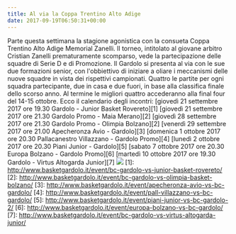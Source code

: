 ```yaml
---
title: Al via la Coppa Trentino Alto Adige
date: 2017-09-19T06:50:31+00:00
---
```

Parte questa settimana la stagione agonistica con la consueta Coppa Trentino Alto Adige Memorial Zanelli. Il torneo, intitolato al giovane arbitro Cristian Zanelli prematuramente scomparso, vede la partecipazione delle squadre di Serie D e di Promozione. Il Gardolo si presenta al via con le sue due formazioni senior, con l'obbiettivo di iniziare a oliare i meccanismi delle nuove squadre in vista dei rispettivi campionati. Quattro le partite per ogni squadra partecipante, due in casa e due fuori, in base alla classifica finale dello scorso anno. Al termine le migliori quattro accederanno alla final four del 14-15 ottobre. Ecco il calendario degli incontri: \[giovedì 21 settembre 2017 ore 19.30 Gardolo - Junior Basket Rovereto\]\[1\] \[giovedì 21 settembre 2017 ore 21.30 Gardolo Promo - Maia Merano\]\[2\] \[giovedì 28 settembre 2017 ore 21.30 Gardolo Promo - Olimpia Bolzano\]\[2\] \[venerdì 29 settembre 2017 ore 21.00 Apecheronza Avio - Gardolo\]\[3\] \[domenica 1 ottobre 2017 ore 20.30 Pallacanestro Villazzano - Gardolo Promo\]\[4\] \[lunedì 2 ottobre 2017 ore 20.30 Piani Junior - Gardolo\]\[5\] \[sabato 7 ottobre 2017 ore 20.30 Europa Bolzano - Gardolo Promo\]\[6\] \[martedì 10 ottobre 2017 ore 19.30 Gardolo - Virtus Altogarda Junior\]\[7\] ![](http://www.basketgardolo.it/wp-content/uploads/2017/09/gara2semifinali-1024x682.jpg) \[1\]: http://www.basketgardolo.it/event/bc-gardolo-vs-junior-basket-rovereto/ \[2\]: http://www.basketgardolo.it/event/bc-gardolo-vs-olimpia-basket-bolzano/ \[3\]: http://www.basketgardolo.it/event/apecheronza-avio-vs-bc-gardolo/ \[4\]: http://www.basketgardolo.it/event/pall-villazzano-vs-bc-gardolo/ \[5\]: http://www.basketgardolo.it/event/piani-junior-vs-bc-gardolo-2/ \[6\]: http://www.basketgardolo.it/event/europa-bolzano-vs-bc-gardolo/ \[7\]: http://www.basketgardolo.it/event/bc-gardolo-vs-virtus-altogarda-junior/